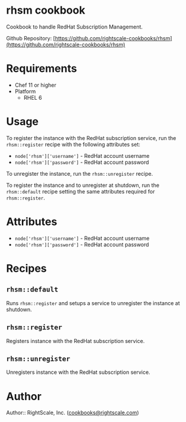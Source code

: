 # rhsm cookbook

Cookbook to handle RedHat Subscription Management.

Github Repository: [https://github.com/rightscale-cookbooks/rhsm](https://github.com/rightscale-cookbooks/rhsm)

# Requirements

* Chef 11 or higher
* Platform
  * RHEL 6

# Usage

To register the instance with the RedHat subscription service, run the `rhsm::register` recipe with the following attributes set:

- `node['rhsm']['username']` - RedHat account username
- `node['rhsm']['password']` - RedHat account password

To unregister the instance, run the `rhsm::unregister` recipe.

To register the instance and to unregister at shutdown, run the `rhsm::default` recipe setting the same attributes required for `rhsm::register`.

# Attributes

- `node['rhsm']['username']` - RedHat account username
- `node['rhsm']['password']` - RedHat account password

# Recipes

## `rhsm::default`

Runs `rhsm::register` and setups a service to unregister the instance at shutdown.

## `rhsm::register`

Registers instance with the RedHat subscription service.

## `rhsm::unregister`

Unregisters instance with the RedHat subscription service.

# Author

Author:: RightScale, Inc. (<cookbooks@rightscale.com>)
